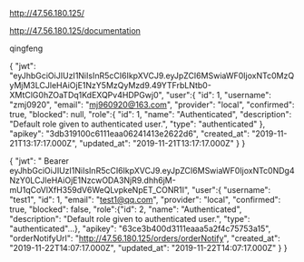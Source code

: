 http://47.56.180.125/

http://47.56.180.125/documentation

qingfeng




{
"jwt": "eyJhbGciOiJIUzI1NiIsInR5cCI6IkpXVCJ9.eyJpZCI6MSwiaWF0IjoxNTc0MzQyMjM3LCJleHAiOjE1NzY5MzQyMzd9.49YTFrbLNtb0-XMtClG0hZOaTDq1KdEXQPv4HDPGwj0",
"user":{
"id": 1,
"username": "zmj0920",
"email": "mj960920@163.com",
"provider": "local",
"confirmed": true,
"blocked": null,
"role":{
"id": 1,
"name": "Authenticated",
"description": "Default role given to authenticated user.",
"type": "authenticated"
},
"apikey": "3db319100c6111eaa06241413e2622d6",
"created_at": "2019-11-21T13:17:17.000Z",
"updated_at": "2019-11-21T13:17:17.000Z"
}
}


{
"jwt": "   Bearer eyJhbGciOiJIUzI1NiIsInR5cCI6IkpXVCJ9.eyJpZCI6MSwiaWF0IjoxNTc0NDg4NzY0LCJleHAiOjE1NzcwODA3NjR9.dhh6jM-mU1qCoVlXfH359dV6WeQLvpkeNpET_CONR1I",
"user":{
"username": "test1",
"id": 1,
"email": "test1@qq.com",
"provider": "local",
"confirmed": true,
"blocked": false,
"role":{"id": 2, "name": "Authenticated", "description": "Default role given to authenticated user.", "type": "authenticated"…},
"apikey": "63ce3b400d3111eaaa5a2f4c75753a15",
"orderNotifyUrl": "http://47.56.180.125/orders/orderNotify",
"created_at": "2019-11-22T14:07:17.000Z",
"updated_at": "2019-11-22T14:07:17.000Z"
}
}